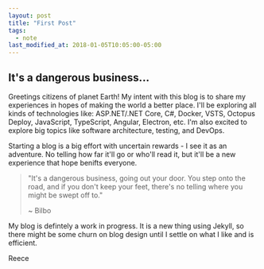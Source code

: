 ```yaml
---
layout: post
title: "First Post"
tags:
  - note
last_modified_at: 2018-01-05T10:05:00-05:00
---
```

## It's a dangerous business...

Greetings citizens of planet Earth! My intent with this blog is to share my experiences in hopes of making the world a better place. I'll be exploring all kinds of technologies like: ASP.NET/.NET Core, C#, Docker, VSTS, Octopus Deploy, JavaScript, TypeScript, Angular, Electron, etc. I'm also excited to explore big topics like software architecture, testing, and DevOps.

Starting a blog is a big effort with uncertain rewards - I see it as an adventure. No telling how far it'll go or who'll read it, but it'll be a new experience that hope benifts everyone.

> "It's a dangerous business, going out your door. You step onto the road, and if you don't keep your feet, there's no telling where you might be swept off to."
>
> ~ Bilbo

My blog is defintely a work in progress. It is a new thing using Jekyll, so there might be some churn on blog design until I settle on what I like and is efficient.

Reece